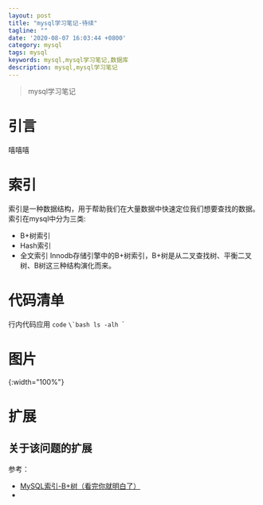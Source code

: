 ```yaml
---
layout: post
title: "mysql学习笔记-待续"
tagline: ""
date: '2020-08-07 16:03:44 +0800'
category: mysql
tags: mysql
keywords: mysql,mysql学习笔记,数据库
description: mysql,mysql学习笔记
---
```

> mysql学习笔记
# 引言
嘻嘻嘻
<!-- more -->

# 索引
索引是一种数据结构，用于帮助我们在大量数据中快速定位我们想要查找的数据。索引在mysql中分为三类:
- B+树索引
- Hash索引
- 全文索引
Innodb存储引擎中的B+树索引，B+树是从二叉查找树、平衡二叉树、B树这三种结构演化而来。


# 代码清单 
行内代码应用 `code`
``\`bash
ls -alh
``\`

# 图片
![](){:width="100%"}
# 扩展
关于该问题的扩展
---
参考：
- [MySQL索引-B+树（看完你就明白了）](http://www.liuzk.com/410.html)
- []()
